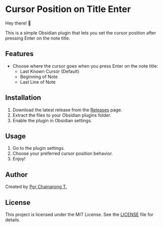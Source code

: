 # Cursor Position on Title Enter

Hey there! 👋

This is a simple Obsidian plugin that lets you set the cursor position after pressing Enter on the note title. 

## Features

- Choose where the cursor goes when you press Enter on the note title:
  - Last Known Cursor (Default)
  - Beginning of Note
  - Last Line of Note

## Installation

1. Download the latest release from the [Releases](https://github.com/chaintng/cursor-position-on-title-enter/releases) page.
2. Extract the files to your Obsidian plugins folder.
3. Enable the plugin in Obsidian settings.

## Usage

1. Go to the plugin settings.
2. Choose your preferred cursor position behavior.
3. Enjoy!

## Author

Created by [Por Chainarong T.](https://github.com/chaintng)

## License

This project is licensed under the MIT License. See the [LICENSE](LICENSE) file for details.
